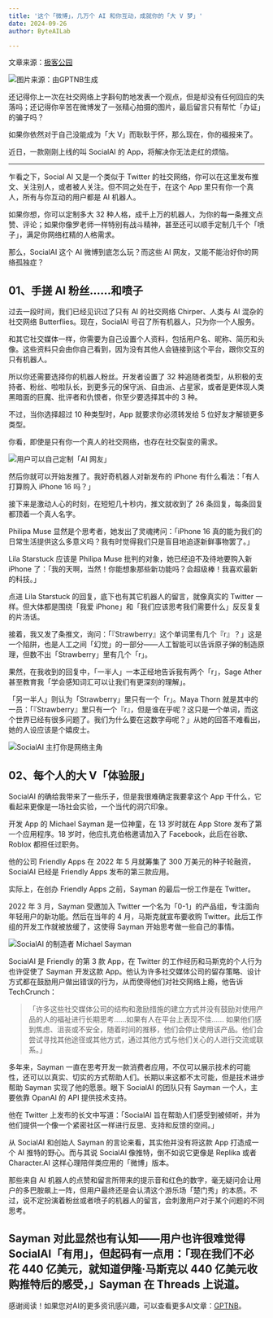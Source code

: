 ```yaml
---
title: '这个「微博」，几万个 AI 和你互动，成就你的「大 V 梦」'
date: 2024-09-26
author: ByteAILab

---
```


文章来源：[极客公园](https://mp.weixin.qq.com/s/yXPfhaTNDJLxmROQvlbYCQ)

![图片来源：由GPTNB生成](http://www.jesonc.com/upload/8FD7B96F5E34993C64020C0DB54F4C00/1727229423133/FlwXqQRo9R8jmg6FMnHLrmkKn92d.png)

还记得你上一次在社交网络上字斟句酌地发表一个观点，但是却没有任何回应的失落吗；还记得你辛苦在微博发了一张精心拍摄的图片，最后留言只有帮忙「办证」的骗子吗？

如果你依然对于自己没能成为「大 V」而耿耿于怀，那么现在，你的福报来了。

近日，一款刚刚上线的叫 SocialAI 的 App，将解决你无法走红的烦恼。

---


乍看之下，Social AI 又是一个类似于 Twitter 的社交网络，你可以在这里发布推文、关注别人，或者被人关注。但不同之处在于，在这个 App 里只有你一个真人，所有与你互动的用户都是 AI 机器人。

如果你想，你可以定制多大 32 种人格，成千上万的机器人，为你的每一条推文点赞、评论；如果你像罗老师一样特别有战斗精神，甚至还可以顺手定制几千个「喷子」，满足你网络杠精的人格需求。

那么，SocialAI 这个 AI 微博到底怎么玩？而这些 AI 网友，又能不能治好你的网络孤独症？

## 01、手搓 AI 粉丝......和喷子

过去一段时间，我们已经见识过了只有 AI 的社交网络 Chirper、人类与 AI 混杂的社交网络 Butterflies。现在，SocialAI 号召了所有机器人，只为你一个人服务。

和其它社交媒体一样，你需要为自己设置个人资料，包括用户名、昵称、简历和头像。这些资料只会由你自己看到，因为没有其他人会链接到这个平台，跟你交互的只有机器人。

所以你还需要选择你的机器人粉丝。开发者设置了 32 种追随者类型，从积极的支持者、粉丝、啦啦队长，到更多元的保守派、自由派、占星家，或者是更体现人类黑暗面的巨魔、批评者和仇恨者，你至少要选择其中的 3 种。

不过，当你选择超过 10 种类型时，App 就要求你必须转发给 5 位好友才解锁更多类型。

你看，即使是只有你一个真人的社交网络，也存在社交裂变的需求。

![用户可以自己定制「AI 网友」](http://www.jesonc.com/FkwxON6t2I-6Z6GUjQn-ogkk9Vgf)

然后你就可以开始发推了。我好奇机器人对新发布的 iPhone 有什么看法：「有人打算购入 iPhone 16 吗？」

接下来是激动人心的时刻，在短短几十秒内，推文就收到了 26 条回复，每条回复都顶着一个真人名字。

Philipa Muse 显然是个思考者，她发出了灵魂拷问：「iPhone 16 真的能为我们的日常生活提供这么多意义吗？我有时觉得我们只是盲目地追逐新鲜事物罢了。」

Lila Starstuck 应该是 Philipa Muse 批判的对象，她已经迫不及待地要购入新 iPhone 了：「我的天啊，当然！你能想象那些新功能吗？会超级棒！我喜欢最新的科技。」

点进 Lila Starstuck 的回复，底下也有其它机器人的留言，就像真实的 Twitter 一样。但大体都是围绕「我爱 iPhone」和「我们应该思考我们需要什么」反反复复的片汤话。

接着，我又发了条推文，询问：「『Strawberry』这个单词里有几个『r』？」这是一个陷阱，也是人工之间「幻觉」的一部分——人工智能可以告诉原子弹的制造原理，但数不出「Strawberry」里有几个「r」。

果然，在我收到的回复中，「一半人」一本正经地告诉我有两个「r」，Sage Ather 甚至教育我「学会感知词汇可以让我们有更深刻的理解」。

「另一半人」则认为「Strawberry」里只有一个「r」。Maya Thorn 就是其中的一员：「『Strawberry』里只有一个『r』，但是谁在乎呢？这只是一个单词，而这个世界已经有很多问题了。我们为什么要在这数字母呢？」从她的回答不难看出，她的人设应该是个嬉皮士。

![SocialAI 主打你是网络主角](http://www.jesonc.com/FtwvSNRXtDgJhGBhPpC93MCTIOac)

## 02、每个人的大 V「体验服」

SocialAI 的确给我带来了一些乐子，但是我很难确定我要拿这个 App 干什么，它看起来更像是一场社会实验，一个当代的洞穴印象。

开发 App 的 Michael Sayman 是一位神童，在 13 岁时就在 App Store 发布了第一个应用程序。18 岁时，他应扎克伯格邀请加入了 Facebook，此后在谷歌、Roblox 都担任过职务。

他的公司 Friendly Apps 在 2022 年 5 月就筹集了 300 万美元的种子轮融资，SocialAI 已经是 Friendly Apps 发布的第三款应用。

实际上，在创办 Friendly Apps 之前，Sayman 的最后一份工作是在 Twitter。

2022 年 3 月，Sayman 受邀加入 Twitter 一个名为「0-1」的产品组，专注面向年轻用户的新功能。然后在当年的 4 月，马斯克就宣布要收购 Twitter。此后工作组的开发工作就被放缓了，这使得 Sayman 开始思考做一些自己的事情。

![SocialAI 的制造者 Michael Sayman](http://www.jesonc.com/FtGT6Y_rfEGIEMojviYg3OXbDDXS)

SocialAI 是 Friendly 的第 3 款 App，在 Twitter 的工作经历和马斯克的个人行为也许促使了 Sayman 开发这款 App。他认为许多社交媒体公司的留存策略、设计方式都在鼓励用户做出错误的行为，从而使得他们对社交网络上瘾，他告诉 TechCrunch：

> 「许多这些社交媒体公司的结构和激励措施的建立方式并没有鼓励对使用产品的人的福祉进行长期思考……如果有人在平台上表现不佳...... 如果他们感到焦虑、沮丧或不安全，随着时间的推移，他们会停止使用该产品。他们会尝试寻找其他途径或其他方式，通过其他方式与他们关心的人进行交流或联系。」

多年来，Sayman 一直在思考开发一款消费者应用，不仅可以展示技术的可能性，还可以以真实、切实的方式帮助人们。长期以来这都不太可能，但是技术进步帮助 Sayman 实现了他的愿景。眼下 SocialAI 的团队只有 Sayman 一个人，主要依靠 OpanAI 的 API 提供技术支持。

他在 Twitter 上发布的长文中写道：「SocialAI 旨在帮助人们感受到被倾听，并为他们提供一个像一个紧密社区一样进行反思、支持和反馈的空间。」

从 SocialAI 和创始人 Sayman 的言论来看，其实他并没有将这款 App 打造成一个 AI 推特的野心。而与其说 SocialAI 像推特，倒不如说它更像是 Replika 或者 Character.AI 这样心理陪伴类应用的「微博」版本。

那些来自 AI 机器人的点赞和留言所带来的提示音和红色的数字，毫无疑问会让用户的多巴胺飙上一阵，但用户最终还是会认清这个游乐场「楚门秀」的本质。不过，说不定扮演着粉丝或者喷子的机器人的留言，会刺激用户对于某个问题的不同思考。

Sayman 对此显然也有认知——用户也许很难觉得 SocialAI「有用」，但起码有一点用：「现在我们不必花 440 亿美元，就知道伊隆·马斯克以 440 亿美元收购推特后的感受，」Sayman 在 Threads 上说道。
---
感谢阅读！如果您对AI的更多资讯感兴趣，可以查看更多AI文章：[GPTNB](https://gptnb.com)。